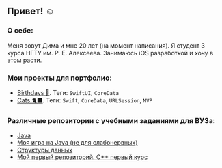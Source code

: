 ## Привет! ☺️

### О себе:
Меня зовут Дима и мне 20 лет (на момент написания). Я студент 3 курса НГТУ им. Р. Е. Алексеева. Занимаюсь iOS разработкой и хочу в этом расти. 

### Мои проекты для портфолио:
- [Birthdays 🥳](https://github.com/europeec/Birthdays). Теги: `SwiftUI`, `CoreData`
- [Cats 🐈‍⬛](https://github.com/europeec/Cats). Теги: `Swift`, `CoreData`, `URLSession`, `MVP`

### Различные репозитории с учебными заданиями для ВУЗа:
- [Java](https://github.com/europeec/java-rep) 
- [Моя игра на Java (не для слабонервных)](https://github.com/europeec/BrokenBricks)
- [Структуры данных](https://github.com/europeec/Homework)
- [Мой первый репозиторий. С++ первый курс](https://github.com/europeec/ghhrmm/blob/exam-2-sem/main.cpp)
<!--
**europeec/europeec** is a ✨ _special_ ✨ repository because its `README.md` (this file) appears on your GitHub profile.

Here are some ideas to get you started:

- 🔭 I’m currently working on ...
- 🌱 I’m currently learning ...
- 👯 I’m looking to collaborate on ...
- 🤔 I’m looking for help with ...
- 💬 Ask me about ...
- 📫 How to reach me: ...
- 😄 Pronouns: ...
- ⚡ Fun fact: ...
-->
